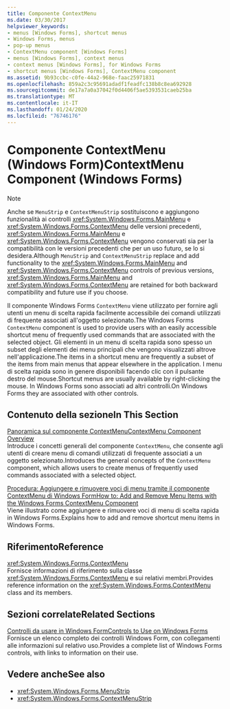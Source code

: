 ```yaml
---
title: Componente ContextMenu
ms.date: 03/30/2017
helpviewer_keywords:
- menus [Windows Forms], shortcut menus
- Windows Forms, menus
- pop-up menus
- ContextMenu component [Windows Forms]
- menus [Windows Forms], context menus
- context menus [Windows Forms], for Windows Forms
- shortcut menus [Windows Forms], ContextMenu component
ms.assetid: 9b93ccbc-c0fe-44a2-968e-faac25971831
ms.openlocfilehash: 859a2c3c95691adadf1feadfc138b8c8ea692928
ms.sourcegitcommit: de17a7a0a37042f0d4406f5ae5393531caeb25ba
ms.translationtype: MT
ms.contentlocale: it-IT
ms.lasthandoff: 01/24/2020
ms.locfileid: "76746176"
---
```

# <a name="contextmenu-component-windows-forms"></a><span data-ttu-id="5c94a-102">Componente ContextMenu (Windows Form)</span><span class="sxs-lookup"><span data-stu-id="5c94a-102">ContextMenu Component (Windows Forms)</span></span>
> [!NOTE]
> <span data-ttu-id="5c94a-103">Anche se `MenuStrip` e `ContextMenuStrip` sostituiscono e aggiungono funzionalità ai controlli <xref:System.Windows.Forms.MainMenu> e <xref:System.Windows.Forms.ContextMenu> delle versioni precedenti, <xref:System.Windows.Forms.MainMenu> e <xref:System.Windows.Forms.ContextMenu> vengono conservati sia per la compatibilità con le versioni precedenti che per un uso futuro, se lo si desidera.</span><span class="sxs-lookup"><span data-stu-id="5c94a-103">Although `MenuStrip` and `ContextMenuStrip` replace and add functionality to the <xref:System.Windows.Forms.MainMenu> and <xref:System.Windows.Forms.ContextMenu> controls of previous versions, <xref:System.Windows.Forms.MainMenu> and <xref:System.Windows.Forms.ContextMenu> are retained for both backward compatibility and future use if you choose.</span></span>  
  
 <span data-ttu-id="5c94a-104">Il componente Windows Forms `ContextMenu` viene utilizzato per fornire agli utenti un menu di scelta rapida facilmente accessibile dei comandi utilizzati di frequente associati all'oggetto selezionato.</span><span class="sxs-lookup"><span data-stu-id="5c94a-104">The Windows Forms `ContextMenu` component is used to provide users with an easily accessible shortcut menu of frequently used commands that are associated with the selected object.</span></span> <span data-ttu-id="5c94a-105">Gli elementi in un menu di scelta rapida sono spesso un subset degli elementi dei menu principali che vengono visualizzati altrove nell'applicazione.</span><span class="sxs-lookup"><span data-stu-id="5c94a-105">The items in a shortcut menu are frequently a subset of the items from main menus that appear elsewhere in the application.</span></span> <span data-ttu-id="5c94a-106">I menu di scelta rapida sono in genere disponibili facendo clic con il pulsante destro del mouse.</span><span class="sxs-lookup"><span data-stu-id="5c94a-106">Shortcut menus are usually available by right-clicking the mouse.</span></span> <span data-ttu-id="5c94a-107">In Windows Forms sono associati ad altri controlli.</span><span class="sxs-lookup"><span data-stu-id="5c94a-107">On Windows Forms they are associated with other controls.</span></span>  
  
## <a name="in-this-section"></a><span data-ttu-id="5c94a-108">Contenuto della sezione</span><span class="sxs-lookup"><span data-stu-id="5c94a-108">In This Section</span></span>  
 [<span data-ttu-id="5c94a-109">Panoramica sul componente ContextMenu</span><span class="sxs-lookup"><span data-stu-id="5c94a-109">ContextMenu Component Overview</span></span>](contextmenu-component-overview-windows-forms.md)  
 <span data-ttu-id="5c94a-110">Introduce i concetti generali del componente `ContextMenu`, che consente agli utenti di creare menu di comandi utilizzati di frequente associati a un oggetto selezionato.</span><span class="sxs-lookup"><span data-stu-id="5c94a-110">Introduces the general concepts of the `ContextMenu` component, which allows users to create menus of frequently used commands associated with a selected object.</span></span>  
  
 [<span data-ttu-id="5c94a-111">Procedura: Aggiungere e rimuovere voci di menu tramite il componente ContextMenu di Windows Form</span><span class="sxs-lookup"><span data-stu-id="5c94a-111">How to: Add and Remove Menu Items with the Windows Forms ContextMenu Component</span></span>](add-and-remove-menu-items-with-wf-contextmenu-component.md)  
 <span data-ttu-id="5c94a-112">Viene illustrato come aggiungere e rimuovere voci di menu di scelta rapida in Windows Forms.</span><span class="sxs-lookup"><span data-stu-id="5c94a-112">Explains how to add and remove shortcut menu items in Windows Forms.</span></span>  
  
## <a name="reference"></a><span data-ttu-id="5c94a-113">Riferimento</span><span class="sxs-lookup"><span data-stu-id="5c94a-113">Reference</span></span>  
 <xref:System.Windows.Forms.ContextMenu>  
 <span data-ttu-id="5c94a-114">Fornisce informazioni di riferimento sulla classe <xref:System.Windows.Forms.ContextMenu> e sui relativi membri.</span><span class="sxs-lookup"><span data-stu-id="5c94a-114">Provides reference information on the <xref:System.Windows.Forms.ContextMenu> class and its members.</span></span>  
  
## <a name="related-sections"></a><span data-ttu-id="5c94a-115">Sezioni correlate</span><span class="sxs-lookup"><span data-stu-id="5c94a-115">Related Sections</span></span>  
 [<span data-ttu-id="5c94a-116">Controlli da usare in Windows Form</span><span class="sxs-lookup"><span data-stu-id="5c94a-116">Controls to Use on Windows Forms</span></span>](controls-to-use-on-windows-forms.md)  
 <span data-ttu-id="5c94a-117">Fornisce un elenco completo dei controlli Windows Form, con collegamenti alle informazioni sul relativo uso.</span><span class="sxs-lookup"><span data-stu-id="5c94a-117">Provides a complete list of Windows Forms controls, with links to information on their use.</span></span>  
  
## <a name="see-also"></a><span data-ttu-id="5c94a-118">Vedere anche</span><span class="sxs-lookup"><span data-stu-id="5c94a-118">See also</span></span>

- <xref:System.Windows.Forms.MenuStrip>
- <xref:System.Windows.Forms.ContextMenuStrip>
